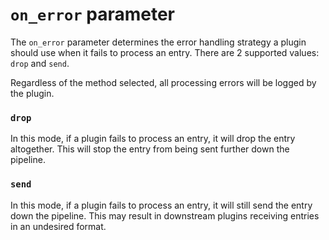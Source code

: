 # `on_error` parameter
The `on_error` parameter determines the error handling strategy a plugin should use when it fails to process an entry. There are 2 supported values: `drop` and `send`. 

Regardless of the method selected, all processing errors will be logged by the plugin.

### `drop`
In this mode, if a plugin fails to process an entry, it will drop the entry altogether. This will stop the entry from being sent further down the pipeline.

### `send`
In this mode, if a plugin fails to process an entry, it will still send the entry down the pipeline. This may result in downstream plugins receiving entries in an undesired format.